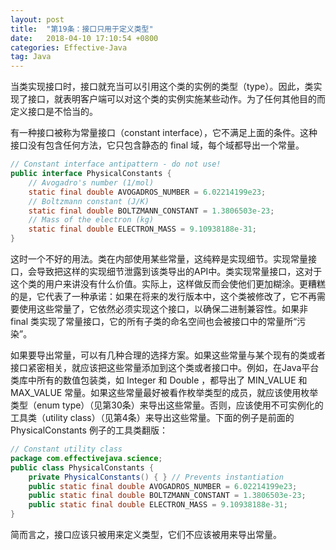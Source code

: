 ```yaml
---
layout: post
title:  "第19条：接口只用于定义类型"
date:   2018-04-10 17:10:54 +0800
categories: Effective-Java
tag: Java
---
```



当类实现接口时，接口就充当可以引用这个类的实例的类型（type）。因此，类实现了接口，就表明客户端可以对这个类的实例实施某些动作。为了任何其他目的而定义接口是不恰当的。

有一种接口被称为常量接口（constant interface），它不满足上面的条件。这种接口没有包含任何方法，它只包含静态的 final 域，每个域都导出一个常量。
```java
// Constant interface antipattern - do not use!
public interface PhysicalConstants {
    // Avogadro's number (1/mol)
    static final double AVOGADROS_NUMBER = 6.02214199e23;
    // Boltzmann constant (J/K)
    static final double BOLTZMANN_CONSTANT = 1.3806503e-23;
    // Mass of the electron (kg)
    static final double ELECTRON_MASS = 9.10938188e-31;
}
```
这时一个不好的用法。类在内部使用某些常量，这纯粹是实现细节。实现常量接口，会导致把这样的实现细节泄露到该类导出的API中。类实现常量接口，这对于这个类的用户来讲没有什么价值。实际上，这样做反而会使他们更加糊涂。更糟糕的是，它代表了一种承诺：如果在将来的发行版本中，这个类被修改了，它不再需要使用这些常量了，它依然必须实现这个接口，以确保二进制兼容性。如果非 final 类实现了常量接口，它的所有子类的命名空间也会被接口中的常量所“污染”。

如果要导出常量，可以有几种合理的选择方案。如果这些常量与某个现有的类或者接口紧密相关，就应该把这些常量添加到这个类或者接口中。例如，在Java平台类库中所有的数值包装类，如 Integer 和 Double ，都导出了 MIN_VALUE 和 MAX_VALUE 常量。如果这些常量最好被看作枚举类型的成员，就应该使用枚举类型（enum type）（见第30条）来导出这些常量。否则，应该使用不可实例化的工具类（utility class）（见第4条）来导出这些常量。下面的例子是前面的 PhysicalConstants 例子的工具类翻版：
```java
// Constant utility class
package com.effectivejava.science;
public class PhysicalConstants {
    private PhysicalConstants() { } // Prevents instantiation
    public static final double AVOGADROS_NUMBER = 6.02214199e23;
    public static final double BOLTZMANN_CONSTANT = 1.3806503e-23;
    public static final double ELECTRON_MASS = 9.10938188e-31;
}
```

简而言之，接口应该只被用来定义类型，它们不应该被用来导出常量。